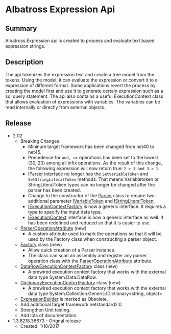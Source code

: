 # Albatross Expression Api

## Summary
Albatross.Expression api is created to process and evaluate text based expression strings.  

## Description
The api tokenizes the expression text and create a tree model from the tokens.  Using the model, it can evaluate the expression or convert it to a expression of different format.  Some applications revert the process by creating the model first and use it to generate certain expression such as a sql query statement.  The api also contains a useful ExecutionContext class that allows evaluation of expressions with variables.  The variables can be read internally or directly from external objects.

## Release
* 2.02
    * Breaking Changes
        * Mininum target framework has been changed from net40 to net45.
        * Precedence for ``and, or`` operations has been set to the lowest (30, 20) among all infix operations.  As the result of this change, the following expression will now return true: ``2 > 1 and 3 > 1``.
        * [IParser](xref:Albatross.Expression.IParser) interface no longer has the ``SetVariableToken`` and ``SetStringLiteralToken`` methods.  That means Variabletoken or StringLiteralToken types can no longer be changed after the parser has been created.
        * Change to the constructor of the [Parser](xref:Albatross.Expression.Parser) class to require two additional parameter [IVariableToken](xref:Albatross.Expression.Tokens.IVariableToken) and [IStringLiteralToken](xref:Albatross.Expression.Tokens.IVariableToken).
        * [IExecutionContextFactory](xref:Albatross.Expression.IExecutionContextFactory`1) is now a generic interface.  It requires a type to specify the input data type.
        * [IExecutionContext](xref:Albatross.Expression.IExecutionContext`1) interface is now a generic interface as well.  It has been redefined and reduced so that it is easier to use.
    * [ParserOperationAttribute](xref:Albatross.Expression.ParserOperationAttribute) (new)
        * A custom attribute used to mark the operations so that it will be used by the Factory class when constructing a parser object.
    * [Factory](xref:Albatross.Expression.Factory) class (new)
        * Allow quick creation of a Parser instance.
        * The class can scan an assembly and register any parser operation class with the [ParserOperationAttribute](xref:Albatross.Expression.ParserOperationAttribute) attribute.
    * [DataRowExecutionContextFactory](xref:Albatross.Expression.DataRowExecutionContextFactory) class (new)
        * A prewired execution context factory that works with the external data type System.Data.DataRow.
    * [DictionaryExecutionContextFactory](xref:Albatross.Expression.DictionaryExecutionContextFactory) class (new)
        * A prewired execution context factory that works with the external data type System.Collection.Generic.IDictionary<string, object>
    * [ExpressionBuilder](xref:Albatross.Expression.ExpressionBuilder) is marked as Obsolete.
    * Add additional target framework netstandard2.0
    * Strengthen Unit testing.
    * Add lots of documentation.
* 1.3.6218.36673 - Orignal release
    * Created: 1/10/2017